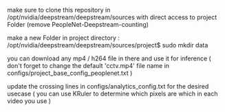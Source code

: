 make sure to clone this repository in /opt/nvidia/deepstream/deepstream/sources with direct access to project Folder (remove PeopleNet-Deepstream-counting)

make a new Folder in project directory :
/opt/nvidia/deepstream/deepstream/sources/project$ sudo mkdir data

you can download any mp4 / h264 file in there and use it for inference ( don't forget to change the default 'cctv.mp4' file name in configs/project_base_config_peoplenet.txt )

update the crossing lines in configs/analytics_config.txt for the desired usecase ( you can use KRuler to determine which pixels are which in each video you use )
